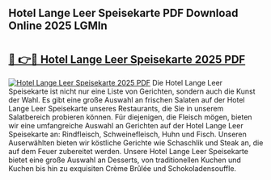 ## Hotel Lange Leer Speisekarte PDF Download Online 2025 LGMIn

# <h2><a href="http://gc8m6l.nevu.top/?p=Hotel+Lange+Leer+Speisekarte">🔗 👉🔴 Hotel Lange Leer Speisekarte 2025 PDF</a></h2>

[![Hotel Lange Leer Speisekarte 2025 PDF](https://i.imgur.com/dBaPXMq.png)](http://gc8m6l.nevu.top/?p=Hotel+Lange+Leer+Speisekarte)
Die Hotel Lange Leer Speisekarte ist nicht nur eine Liste von Gerichten, sondern auch die Kunst der Wahl. Es gibt eine große Auswahl an frischen Salaten auf der Hotel Lange Leer Speisekarte unseres Restaurants, die Sie in unserem Salatbereich probieren können. Für diejenigen, die Fleisch mögen, bieten wir eine umfangreiche Auswahl an Gerichten auf der Hotel Lange Leer Speisekarte an: Rindfleisch, Schweinefleisch, Huhn und Fisch. Unseren Auserwählten bieten wir köstliche Gerichte wie Schaschlik und Steak an, die auf dem Feuer zubereitet werden. Unsere Hotel Lange Leer Speisekarte bietet eine große Auswahl an Desserts, von traditionellen Kuchen und Kuchen bis hin zu exquisiten Crème Brûlée und Schokoladensouffle.
